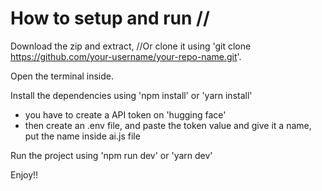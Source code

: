 # How to setup and run //

Download the zip and extract, //Or clone it using 'git clone https://github.com/your-username/your-repo-name.git'.

Open the terminal inside.

Install the dependencies using 'npm install' or 'yarn install'

- you have to create a API token on 'hugging face'
- then create an .env file, and paste the token value and give it a name, put the name inside ai.js file

Run the project using 'npm run dev' or 'yarn dev'

Enjoy!!
